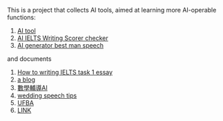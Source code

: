 This is a project that collects AI tools, aimed at learning more AI-operable functions:

1. [AI tool](https://east.im)
2. [AI IELTS Writing Scorer checker](https://ieltswritingchecker.uk)
3. [AI generator best man speech](https://weddingspeechlab.com)


and documents
1. [How to writing IELTS task 1 essay](https://ieltswritingtask.edublogs.org/)
2. [a blog](https://www.folkd.com/blog/48015-yvzz/)
3. [數學輔導AI](https://www.plurk.com/p/3gu7ddu26l)
4. [wedding speech tips](https://www.google.com/url?sa=E&q=https%3A%2F%2Fweddingspeechlab.com%2Fpro-tips%2F)
5. [UFBA](https://noosfero.ufba.br/jonnyyy/ai-tools)
6. [LINK](https://www.provenexpert.com/en-us/jilly/)

